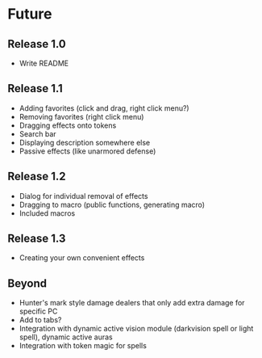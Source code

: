 # Future

## Release 1.0

- Write README

## Release 1.1

- Adding favorites (click and drag, right click menu?)
- Removing favorites (right click menu)
- Dragging effects onto tokens
- Search bar
- Displaying description somewhere else
- Passive effects (like unarmored defense)

## Release 1.2

- Dialog for individual removal of effects
- Dragging to macro (public functions, generating macro)
- Included macros

## Release 1.3

- Creating your own convenient effects

## Beyond

- Hunter's mark style damage dealers that only add extra damage for specific PC
- Add to tabs?
- Integration with dynamic active vision module (darkvision spell or light spell), dynamic active auras
- Integration with token magic for spells

